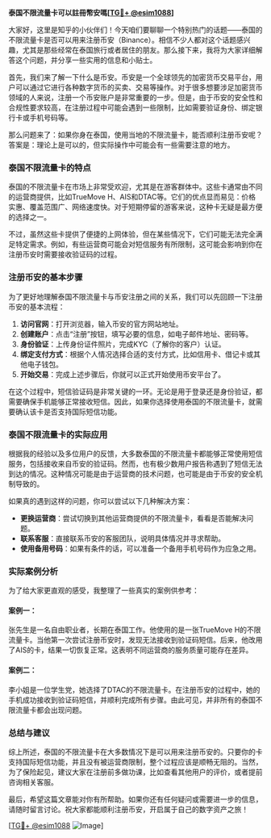 **泰国不限流量卡可以註冊幣安嗎[[TG💪+ @esim1088](https://t.me/s/esim1088)]**

大家好，这里是知乎的小伙伴们！今天咱们要聊聊一个特别热门的话题——泰国的不限流量卡是否可以用来注册币安（Binance）。相信不少人都对这个话题感兴趣，尤其是那些经常在泰国旅行或者居住的朋友。那么接下来，我将为大家详细解答这个问题，并分享一些实用的信息和小贴士。

首先，我们来了解一下什么是币安。币安是一个全球领先的加密货币交易平台，用户可以通过它进行各种数字货币的买卖、交易等操作。对于很多想要涉足加密货币领域的人来说，注册一个币安账户是非常重要的一步。但是，由于币安的安全性和合规性要求较高，在注册过程中可能会遇到一些限制，比如需要验证身份、绑定银行卡或手机号码等。

那么问题来了：如果你身在泰国，使用当地的不限流量卡，能否顺利注册币安呢？答案是：理论上是可以的，但实际操作中可能会有一些需要注意的地方。

### 泰国不限流量卡的特点

泰国的不限流量卡在市场上非常受欢迎，尤其是在游客群体中。这些卡通常由不同的运营商提供，比如TrueMove H、AIS和DTAC等。它们的优点显而易见：价格实惠、覆盖范围广、网络速度快。对于短期停留的游客来说，这种卡无疑是最方便的选择之一。

不过，虽然这些卡提供了便捷的上网体验，但在某些情况下，它们可能无法完全满足特定需求。例如，有些运营商可能会对短信服务有所限制，这可能会影响到你在注册币安时需要接收验证码的过程。

### 注册币安的基本步骤

为了更好地理解泰国不限流量卡与币安注册之间的关系，我们可以先回顾一下注册币安的基本流程：

1. **访问官网**：打开浏览器，输入币安的官方网站地址。
2. **创建账户**：点击“注册”按钮，填写必要的信息，如电子邮件地址、密码等。
3. **身份验证**：上传身份证件照片，完成KYC（了解你的客户）认证。
4. **绑定支付方式**：根据个人情况选择合适的支付方式，比如信用卡、借记卡或其他电子钱包。
5. **开始交易**：完成上述步骤后，你就可以正式开始使用币安平台了。

在这个过程中，短信验证码是非常关键的一环。无论是用于登录还是身份验证，都需要确保手机能够正常接收短信。因此，如果你选择使用泰国的不限流量卡，就需要确认该卡是否支持国际短信功能。

### 泰国不限流量卡的实际应用

根据我的经验以及多位用户的反馈，大多数泰国的不限流量卡都能够正常使用短信服务，包括接收来自币安的验证码。然而，也有极少数用户报告称遇到了短信无法到达的情况。这种情况可能是由于运营商的技术问题，也可能是由于币安的安全机制导致的。

如果真的遇到这样的问题，你可以尝试以下几种解决方案：

- **更换运营商**：尝试切换到其他运营商提供的不限流量卡，看看是否能解决问题。
- **联系客服**：直接联系币安的客服团队，说明具体情况并寻求帮助。
- **使用备用号码**：如果有条件的话，可以准备一个备用手机号码作为应急之用。

### 实际案例分析

为了给大家更直观的感受，我整理了一些真实的案例供参考：

#### 案例一：
张先生是一名自由职业者，长期在泰国工作。他使用的是一张TrueMove H的不限流量卡。当他第一次尝试注册币安时，发现无法接收到验证码短信。后来，他改用了AIS的卡，结果一切恢复正常。这表明不同运营商的服务质量可能存在差异。

#### 案例二：
李小姐是一位学生党，她选择了DTAC的不限流量卡。在注册币安的过程中，她的手机成功接收到验证码短信，并顺利完成所有步骤。由此可见，并非所有的泰国不限流量卡都会出现问题。

### 总结与建议

综上所述，泰国的不限流量卡在大多数情况下是可以用来注册币安的。只要你的卡支持国际短信功能，并且没有被运营商限制，整个过程应该是顺畅无阻的。当然，为了保险起见，建议大家在注册前多做功课，比如查看其他用户的评价，或者提前咨询相关客服。

最后，希望这篇文章能对你有所帮助。如果你还有任何疑问或需要进一步的信息，请随时留言讨论。祝大家都能顺利注册币安，开启属于自己的数字资产之旅！

[[TG💪+ @esim1088](https://t.me/s/esim1088) ![Image](https://i.postimg.cc/4NQfJmqS/Snipaste-2025-05-13-00-14-12.png)]